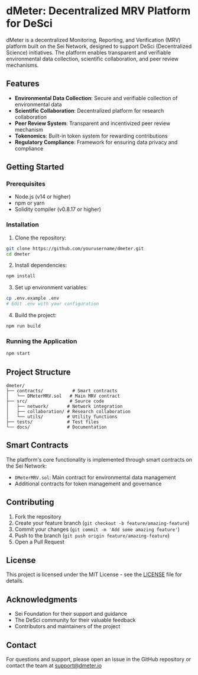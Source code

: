 # dMeter: Decentralized MRV Platform for DeSci

dMeter is a decentralized Monitoring, Reporting, and Verification (MRV) platform built on the Sei Network, designed to support DeSci (Decentralized Science) initiatives. The platform enables transparent and verifiable environmental data collection, scientific collaboration, and peer review mechanisms.

## Features

- **Environmental Data Collection**: Secure and verifiable collection of environmental data
- **Scientific Collaboration**: Decentralized platform for research collaboration
- **Peer Review System**: Transparent and incentivized peer review mechanism
- **Tokenomics**: Built-in token system for rewarding contributions
- **Regulatory Compliance**: Framework for ensuring data privacy and compliance

## Getting Started

### Prerequisites

- Node.js (v14 or higher)
- npm or yarn
- Solidity compiler (v0.8.17 or higher)

### Installation

1. Clone the repository:
```bash
git clone https://github.com/yourusername/dmeter.git
cd dmeter
```

2. Install dependencies:
```bash
npm install
```

3. Set up environment variables:
```bash
cp .env.example .env
# Edit .env with your configuration
```

4. Build the project:
```bash
npm run build
```

### Running the Application

```bash
npm start
```

## Project Structure

```
dmeter/
├── contracts/           # Smart contracts
│   └── DMeterMRV.sol   # Main MRV contract
├── src/                # Source code
│   ├── network/       # Network integration
│   ├── collaboration/ # Research collaboration
│   └── utils/         # Utility functions
├── tests/             # Test files
└── docs/              # Documentation
```

## Smart Contracts

The platform's core functionality is implemented through smart contracts on the Sei Network:

- `DMeterMRV.sol`: Main contract for environmental data management
- Additional contracts for token management and governance

## Contributing

1. Fork the repository
2. Create your feature branch (`git checkout -b feature/amazing-feature`)
3. Commit your changes (`git commit -m 'Add some amazing feature'`)
4. Push to the branch (`git push origin feature/amazing-feature`)
5. Open a Pull Request

## License

This project is licensed under the MIT License - see the [LICENSE](LICENSE) file for details.

## Acknowledgments

- Sei Foundation for their support and guidance
- The DeSci community for their valuable feedback
- Contributors and maintainers of the project

## Contact

For questions and support, please open an issue in the GitHub repository or contact the team at support@dmeter.io 